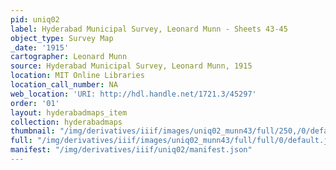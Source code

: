```yaml
---
pid: uniq02
label: Hyderabad Municipal Survey, Leonard Munn - Sheets 43-45
object_type: Survey Map
_date: '1915'
cartographer: Leonard Munn
source: Hyderabad Municipal Survey, Leonard Munn, 1915
location: MIT Online Libraries
location_call_number: NA
web_location: 'URI: http://hdl.handle.net/1721.3/45297'
order: '01'
layout: hyderabadmaps_item
collection: hyderabadmaps
thumbnail: "/img/derivatives/iiif/images/uniq02_munn43/full/250,/0/default.jpg"
full: "/img/derivatives/iiif/images/uniq02_munn43/full/full/0/default.jpg"
manifest: "/img/derivatives/iiif/uniq02/manifest.json"
---
```


